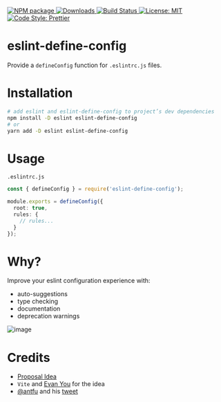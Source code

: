 <p>
  <a href="https://www.npmjs.com/package/eslint-define-config" target="_blank">
    <img alt="NPM package" src="https://img.shields.io/npm/v/eslint-define-config.svg">
  </a>
  <a href="https://www.npmjs.com/package/eslint-define-config" target="_blank">
    <img alt="Downloads" src="https://img.shields.io/npm/dt/eslint-define-config.svg">
  </a>
  <a href="https://github.com/Shinigami92/eslint-define-config/actions/workflows/ci.yml">
    <img alt="Build Status" src="https://github.com/Shinigami92/eslint-define-config/actions/workflows/ci.yml/badge.svg?branch=main">
  </a>
  <a href="https://github.com/Shinigami92/eslint-define-config/blob/main/LICENSE">
    <img alt="License: MIT" src="https://img.shields.io/github/license/Shinigami92/eslint-define-config.svg">
  </a>
  <a href="https://prettier.io" target="_blank">
    <img alt="Code Style: Prettier" src="https://img.shields.io/badge/code_style-prettier-ff69b4.svg">
  </a>
</p>

# eslint-define-config

Provide a `defineConfig` function for `.eslintrc.js` files.

# Installation

```bash
# add eslint and eslint-define-config to project’s dev dependencies
npm install -D eslint eslint-define-config
# or
yarn add -D eslint eslint-define-config
```

# Usage

`.eslintrc.js`

```ts
const { defineConfig } = require('eslint-define-config');

module.exports = defineConfig({
  root: true,
  rules: {
    // rules...
  }
});
```

# Why?

Improve your eslint configuration experience with:

- auto-suggestions
- type checking
- documentation
- deprecation warnings

![image](https://user-images.githubusercontent.com/7195563/112484789-8a416480-8d7a-11eb-9337-d8b5bc16de17.png)

# Credits

- [Proposal Idea](https://github.com/eslint/eslint/issues/14249)
- `Vite` and [Evan You](https://github.com/yyx990803) for the idea
- [@antfu](https://github.com/antfu) and his [tweet](https://twitter.com/antfu7/status/1365907188338753536)
